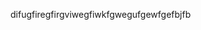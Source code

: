 <html>
<head><title></title></head>
  <body> 
    <p> difugfiregfirgviwegfiwkfgwegufgewfgefbjfb</p>
  </body>

</html>
